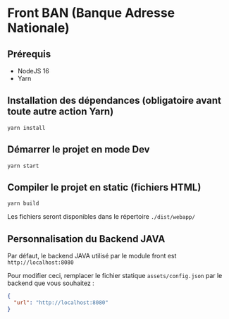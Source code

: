# Front BAN (Banque Adresse Nationale)

## Prérequis

* NodeJS 16
* Yarn

## Installation des dépendances (obligatoire avant toute autre action Yarn)

```
yarn install
```

## Démarrer le projet en mode Dev

```
yarn start
```

## Compiler le projet en static (fichiers HTML)

```
yarn build
```

Les fichiers seront disponibles dans le répertoire `./dist/webapp/`

## Personnalisation du Backend JAVA

Par défaut, le backend JAVA utilisé par le module front est `http://localhost:8080`

Pour modifier ceci, remplacer le fichier statique `assets/config.json` par le backend que vous souhaitez :

```json
{
  "url": "http://localhost:8080"
}
```
